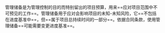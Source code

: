 管理储备是为管理控制的目的而特别留出的项目预算，用来==应对项目范围中不可预见的工作==。管理储备用于应对会影响项目的未知-未知风险，它==不包括在进度基准中==，但==属于项目总持续时间的一部分==。依据合同条款，使用管理储备==可能需要变更进度基准==。
